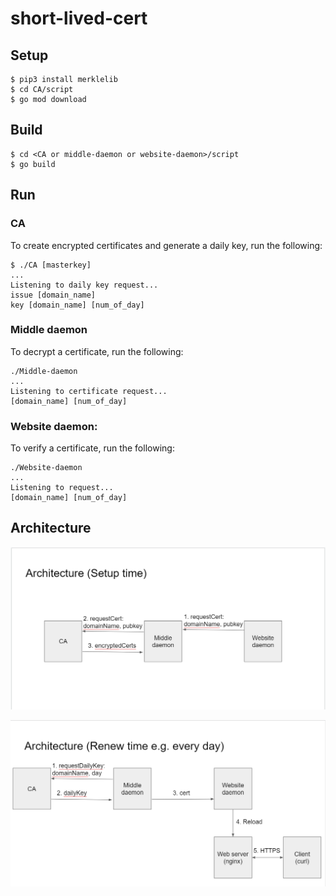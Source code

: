 # short-lived-cert

## Setup

```
$ pip3 install merklelib
$ cd CA/script
$ go mod download
```

## Build

```
$ cd <CA or middle-daemon or website-daemon>/script
$ go build
```

## Run

### CA

To create encrypted certificates and generate a daily key, run the following:

```
$ ./CA [masterkey] 
...
Listening to daily key request...
issue [domain_name]
key [domain_name] [num_of_day]
```

### Middle daemon

To decrypt a certificate, run the following:

```
./Middle-daemon
...
Listening to certificate request...
[domain_name] [num_of_day]
```

### Website daemon: 

To verify a certificate, run the following:

```
./Website-daemon
...
Listening to request...
[domain_name] [num_of_day]
```

## Architecture

![Setup time architecture](docs/images/setup_time_architecture.PNG)

![Renew time architecture](docs/images/renew_time_architecture.PNG)
